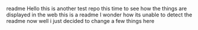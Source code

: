 readme 
Hello this is another test repo this time to see how the things are displayed in the web
this is a readme
I wonder how its unable to detect the readme now
well i just decided to change a few things here